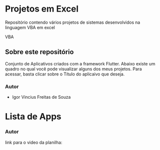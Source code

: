 # Projetos em Excel
Repositório contendo vários projetos de sistemas desenvolvidos na linguagem VBA em excel

VBA
## Sobre este repositório
Conjunto de Aplicativos criados com a  framework Flutter. Abaixo existe um quadro no qual você pode visualizar alguns dos meus projetos. Para acessar, basta clicar sobre o Título do aplicaivo que deseja.

### Autor

* Igor Vincius Freitas de Souza
 
# Lista de Apps

### Autor

link para o video da planilha:
